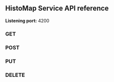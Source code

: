 ## HistoMap Service API reference

**Listening port:** 4200

### GET

### POST

### PUT

### DELETE

